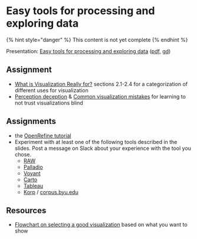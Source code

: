 # Easy tools for processing and exploring data

{% hint style="danger" %}
This content is not yet complete
{% endhint %}

Presentation: [Easy tools for processing and exploring data](https://docs.google.com/presentation/d/e/2PACX-1vQ0GNUtEwkYQ4NyRki6SohJ2DLS0wt4MKF3cVzuU7UlLq9yUij5Qd2ZgFltEb8KcPp7aYOXrSLFMdYa/pub?start=false&loop=false&delayms=3000) \([pdf](http://docs.google.com/presentation/d/1RF4s0AJuoVUAQIdw3c4Sf5ozLIb2Kd_vNN1SXp8IqFg/export/pdf), [gd](https://docs.google.com/presentation/d/1RF4s0AJuoVUAQIdw3c4Sf5ozLIb2Kd_vNN1SXp8IqFg/edit?usp=sharing)\)

## Assignment

* [What is Visualization Really for?](http://arxiv.org/pdf/1305.5670.pdf) sections 2.1-2.4 for a categorization of different uses for visualization
* [Perception deception](https://infoactive.co/data-design/ch17.html) & [Common visualization mistakes](https://infoactive.co/data-design/ch18.html) for learning to not trust visualizations blind

## Assignments

* the [OpenRefine tutorial](https://programminghistorian.org/lessons/cleaning-data-with-openrefine)
* Experiment with at least one of the following tools described in the slides. Post a message on Slack about your experience with the tool you chose.
  * [RAW](http://rawgraphs.io/)
  * [Palladio](https://moodle.helsinki.fi/hdlab.stanford.edu/palladio/)
  * [Voyant](https://voyant-tools.org/)
  * [Carto](https://carto.com/)
  * [Tableau](https://www.tableau.com/)
  * [Korp](https://moodle.helsinki.fi/korp.csc.fi) / [corpus.byu.edu](http://corpus.byu.edu/)

## Resources

* [Flowchart on selecting a good visualization](http://extremepresentation.typepad.com/files/choosing-a-good-chart-09.pdf) based on what you want to show 

